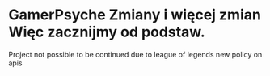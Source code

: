 # GamerPsyche																				Zmiany i więcej zmian		              																Więc zacznijmy od podstaw.    																			
Project not possible to be continued due to league of legends new policy on apis
